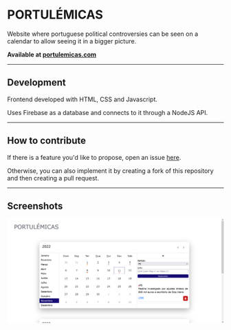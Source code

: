 # PORTULÉMICAS
Website where portuguese political controversies can be seen on a calendar to allow seeing it in a bigger picture.

**Available at [portulemicas.com](http://portulemicas.com)**

---

## Development

Frontend developed with HTML, CSS and Javascript.

Uses Firebase as a database and connects to it through a NodeJS API.

---

## How to contribute

If there is a feature you'd like to propose, open an issue [here](https://github.com/bentodaniel/portulemicas-website/issues/new).

Otherwise, you can also implement it by creating a fork of this repository and then creating a pull request.

---

## Screenshots

![Printscreen](/screenshot/ss_1.PNG?raw=true "Main screen")